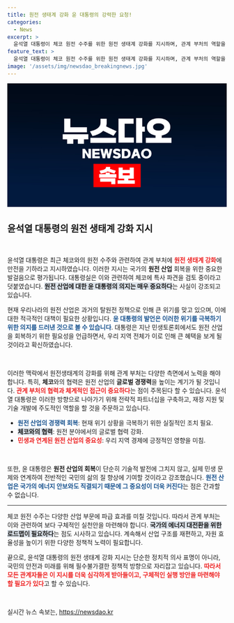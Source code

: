```yaml
---
title: 원전 생태계 강화 윤 대통령의 강력한 요청!
categories:
  - News
excerpt: >
  윤석열 대통령이 체코 원전 수주를 위한 원전 생태계 강화를 지시하며, 관계 부처의 역할을 강조했습니다. 체코 특사 파견 검토도 진행 중! 원전 산업 회복에 대한 그의 의지가 주목받고 있습니다.
feature_text: >
  윤석열 대통령이 체코 원전 수주를 위한 원전 생태계 강화를 지시하며, 관계 부처의 역할을 강조했습니다. 체코 특사 파견 검토도 진행 중! 원전 산업 회복에 대한 그의 의지가 주목받고 있습니다.
image: '/assets/img/newsdao_breakingnews.jpg'
---
```


<p><img src="/assets/img/newsdao_breakingnews.jpg" alt="ontimetimes 속보" /></p>

<h2 data-ke-size="size26">윤석열 대통령의 원전 생태계 강화 지시</h2>

<p data-ke-size="size16">&nbsp;</p>

<p>윤석열 대통령은 최근 체코와의 원전 수주와 관련하여 관계 부처에 <b><span style="color: #ee2323;">원전 생태계 강화</span></b>에 만전을 기하라고 지시하였습니다. 이러한 지시는 국가의 <b>원전 산업</b> 회복을 위한 중요한 발걸음으로 평가됩니다. 대통령실은 이와 관련하여 체코에 특사 파견을 검토 중이라고 덧붙였습니다. <b><span style="background-color: #21538527;">원전 산업에 대한 윤 대통령의 의지는 매우 중요하다</span></b>는 사실이 강조되고 있습니다. </p>

<p>현재 우리나라의 원전 산업은 과거의 탈원전 정책으로 인해 큰 위기를 맞고 있으며, 이에 대한 적극적인 대책이 필요한 상황입니다. <b><span style="color: #1a5490;">윤 대통령의 발언은 이러한 위기를 극복하기 위한 의지를 드러낸 것으로 볼 수 있습니다</span></b>. 대통령은 지난 민생토론회에서도 원전 산업을 회복하기 위한 필요성을 언급하면서, 우리 지역 전체가 이로 인해 큰 혜택을 보게 될 것이라고 확신하였습니다. </p>

<p data-ke-size="size16">&nbsp;</p>

<p>이러한 맥락에서 원전생태계의 강화를 위해 관계 부처는 다양한 측면에서 노력을 해야 합니다. 특히, <b>체코</b>와의 협력은 원전 산업의 <b>글로벌 경쟁력</b>을 높이는 계기가 될 것입니다. <b><span style="color: #ee2323;">관계 부처의 협력과 체계적인 접근이 중요하다</span></b>는 점이 주목된다 할 수 있습니다. 윤석열 대통령은 이러한 방향으로 나아가기 위해 전략적 파트너십을 구축하고, 재정 지원 및 기술 개발에 주도적인 역할을 할 것을 주문하고 있습니다.</p>

<ul>
<li><b><span style="color: #1a5490;">원전 산업의 경쟁력 회복</span></b>: 현재 위기 상황을 극복하기 위한 실질적인 조치 필요.</li>
<li><b><span style="background-color: #21538527;">체코와의 협력</span></b>: 원전 분야에서의 글로벌 협력 강화.</li>
<li><b><span style="color: #ee2323;">민생과 연계된 원전 산업의 중요성</span></b>: 우리 지역 경제에 긍정적인 영향을 미침.</li>
</ul>

<p data-ke-size="size16">&nbsp;</p>

<p>또한, 윤 대통령은 <b>원전 산업의 회복</b>이 단순히 기술적 발전에 그치지 않고, 실제 민생 문제와 연계하여 전반적인 국민의 삶의 질 향상에 기여할 것이라고 강조했습니다. <b><span style="color: #1a5490;">원전 산업은 국가의 에너지 안보와도 직결되기 때문에 그 중요성이 더욱 커진다</span></b>는 점은 간과할 수 없습니다. </p>

<hr />

<p>체코 원전 수주는 다양한 산업 부문에 파급 효과를 미칠 것입니다. 따라서 관계 부처는 이와 관련하여 보다 구체적인 실천안을 마련해야 합니다. <b><span style="background-color: #21538527;">국가의 에너지 대전환을 위한 로드맵이 필요하다</span></b>는 점도 시사하고 있습니다. 계속해서 산업 구조를 재편하고, 자원 효율성을 높이기 위한 다양한 정책적 노력이 필요합니다.</p>

<p>끝으로, 윤석열 대통령의 원전 생태계 강화 지시는 단순한 정치적 의사 표명이 아니라, 국민의 안전과 미래를 위해 필수불가결한 정책적 방향으로 자리잡고 있습니다. <b><span style="color: #ee2323;">따라서 모든 관계자들은 이 지시를 더욱 심각하게 받아들이고, 구체적인 실행 방안을 마련해야 할 필요가 있다</span></b>고 할 수 있습니다. </p>

<p data-ke-size="size16">&nbsp;</p>
실시간 뉴스 속보는, <a href="https://newsdao.kr" rel="dofollow">https://newsdao.kr</a>


